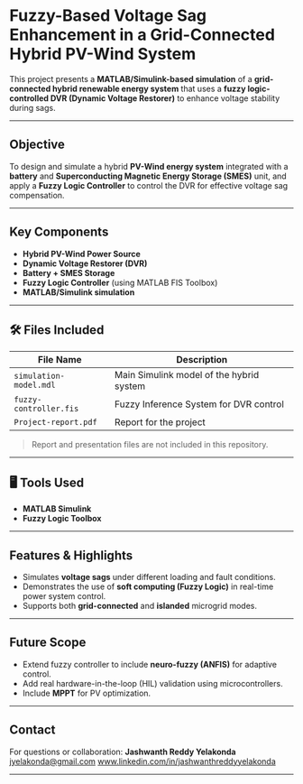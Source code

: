 # Fuzzy-Based Voltage Sag Enhancement in a Grid-Connected Hybrid PV-Wind System

This project presents a **MATLAB/Simulink-based simulation** of a **grid-connected hybrid renewable energy system** that uses a **fuzzy logic-controlled DVR (Dynamic Voltage Restorer)** to enhance voltage stability during sags.

---

##  Objective

To design and simulate a hybrid **PV-Wind energy system** integrated with a **battery** and **Superconducting Magnetic Energy Storage (SMES)** unit, and apply a **Fuzzy Logic Controller** to control the DVR for effective voltage sag compensation.

---

##  Key Components

- **Hybrid PV-Wind Power Source**
- **Dynamic Voltage Restorer (DVR)**
- **Battery + SMES Storage**
- **Fuzzy Logic Controller** (using MATLAB FIS Toolbox)
- **MATLAB/Simulink simulation**

---

## 🛠 Files Included

| File Name                 | Description                                 |
|---------------------------|---------------------------------------------|
| `simulation-model.mdl`    | Main Simulink model of the hybrid system    |
| `fuzzy-controller.fis`    | Fuzzy Inference System for DVR control      |
| `Project-report.pdf`      | Report for the project                      |

>  Report and presentation files are not included in this repository.

---

## 🖥 Tools Used

- **MATLAB Simulink**
- **Fuzzy Logic Toolbox**

---

##  Features & Highlights

- Simulates **voltage sags** under different loading and fault conditions.
- Demonstrates the use of **soft computing (Fuzzy Logic)** in real-time power system control.
- Supports both **grid-connected** and **islanded** microgrid modes.

---

##  Future Scope

- Extend fuzzy controller to include **neuro-fuzzy (ANFIS)** for adaptive control.
- Add real hardware-in-the-loop (HIL) validation using microcontrollers.
- Include **MPPT** for PV optimization.

---

##  Contact

For questions or collaboration:
**Jashwanth Reddy Yelakonda**  
jyelakonda@gmail.com
www.linkedin.com/in/jashwanthreddyyelakonda

---

